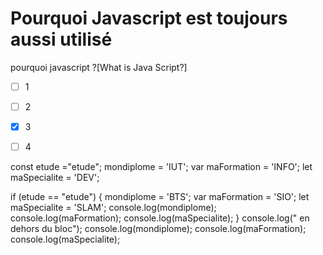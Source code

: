 # Pourquoi Javascript est toujours aussi utilisé

pourquoi javascript
?[What is Java Script?]
-[ ] 1
-[ ] 2
-[x] 3
-[ ]  4


const etude ="etude";
mondiplome = 'IUT';
var maFormation = 'INFO';
let maSpecialite = 'DEV';

if (etude == "etude") {
mondiplome = 'BTS';
var maFormation = 'SIO';
let maSpecialite = 'SLAM';
    console.log(mondiplome);
    console.log(maFormation);
    console.log(maSpecialite);
}
    console.log(" en dehors du bloc");
    console.log(mondiplome);
    console.log(maFormation);
    console.log(maSpecialite);
